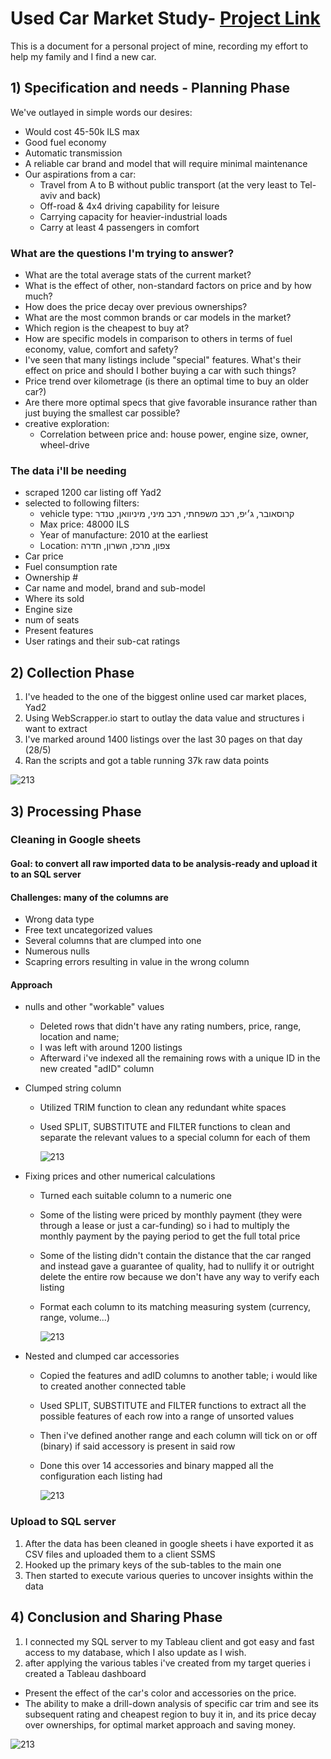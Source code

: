 # Used Car Market Study- [Project Link](https://public.tableau.com/app/profile/yam.yam/viz/UsedCarsBuyingGuide/Dashboard2)

This is a document for a personal project of mine, recording my effort to help my family and I find a new car.

## 1) Specification and needs - Planning Phase
We've outlayed in simple words our desires:
* Would cost 45-50k ILS max
* Good fuel economy
* Automatic transmission
* A reliable car brand and model that will require minimal maintenance
* Our aspirations from a car:
    - Travel from A to B without public transport (at the very least to Tel-aviv and back)
    - Off-road & 4x4 driving capability for leisure
    - Carrying capacity for heavier-industrial loads
    - Carry at least 4 passengers in comfort
  
### What are the questions I'm trying to answer?
* What are the total average stats of the current market?
* What is the effect of other, non-standard factors on price and by how much?
* How does the price decay over previous ownerships?
* What are the most common brands or car models in the market?
* Which region is the cheapest to buy at?
* How are specific models in comparison to others in terms of fuel economy, value, comfort and safety?
* I've seen that many listings include "special" features. What's their effect on price and should I bother buying a car with such things?
* Price trend over kilometrage (is there an optimal time to buy an older car?)
* Are there more optimal specs that give favorable insurance rather than just buying the smallest car possible?
* creative exploration:
  - Correlation between price and: house power, engine size, owner, wheel-drive

### The data i'll be needing
* scraped 1200 car listing off Yad2
* selected to following filters:
    - vehicle type: קרוסאובר, ג׳יפ, רכב משפחתי, רכב מיני, מיניוואן, טנדר
    - Max price: 48000 ILS
    - Year of manufacture: 2010 at the earliest
    - Location: צפון, מרכז, השרון, חדרה
* Car price
* Fuel consumption rate
* Ownership #
* Car name and model, brand and sub-model
* Where its sold
* Engine size
* num of seats
* Present features
* User ratings and their sub-cat ratings



## 2) Collection Phase

1. I've headed to the one of the biggest online used car market places, Yad2
2. Using WebScrapper.io start to outlay the data value and structures i want to extract
3. I've marked around 1400 listings over the last 30 pages on that day (28/5)
4. Ran the scripts and got a table running 37k raw data points

![213](statics/1.jpg)

## 3) Processing Phase

### Cleaning in Google sheets

#### Goal: to convert all raw imported data to be analysis-ready and upload it to an SQL server
#### Challenges: many of the columns are     
* Wrong data type
* Free text uncategorized values
* Several columns that are clumped into one
* Numerous nulls
* Scapring errors resulting in value in the wrong column

#### Approach

* nulls and other "workable" values
  - Deleted rows that didn't have any rating numbers, price, range, location and name;
  - I was left with around 1200 listings
  - Afterward i've indexed all the remaining rows with a unique ID in the new created "adID" column

* Clumped string column
  - Utilized TRIM function to clean any redundant white spaces
  - Used SPLIT, SUBSTITUTE and FILTER functions to clean and separate the relevant values to a special column for each of them
 
    
    ![213](statics/3.jpg)

* Fixing prices and other numerical calculations
  - Turned each suitable column to a numeric one
  - Some of the listing were priced by monthly payment (they were through a lease or just a car-funding) so i had to multiply the monthly payment by the paying period to get the full total price
  - Some of the listing didn't contain the distance that the car ranged and instead gave a guarantee of quality, had to nullify it or outright delete the entire row because we don't have any way to verify each listing
  - Format each column to its matching measuring system (currency, range, volume...)
    
    ![213](statics/22.jpg)

* Nested and clumped car accessories
  - Copied the features  and adID columns to another table; i would like to created another connected table
  - Used SPLIT, SUBSTITUTE and FILTER functions to extract all the possible features of each row into a range of unsorted values
  - Then i've defined another range and each column will tick on or off (binary) if said accessory is present in said row
  - Done this over 14 accessories and binary mapped all the configuration each listing had
 
    ![213](statics/4.jpg)

### Upload to SQL server

1) After the data has been cleaned in google sheets i have exported it as CSV files and uploaded them to a client SSMS
2) Hooked up the primary keys of the sub-tables to the main one
3) Then started to execute various queries to uncover insights within the data

## 4) Conclusion and Sharing Phase

1) I connected my SQL server to my Tableau client and got easy and fast access to my database, which I also update as I wish.
2) after applying the various tables i've created from my target queries i created a Tableau dashboard
* Present the effect of the car's color and accessories on the price.
* The ability to make a drill-down analysis of specific car trim and see its subsequent rating and cheapest region to buy it in, and its price decay over ownerships, for optimal market approach and saving money.

![213](statics/33.jpg)

